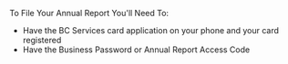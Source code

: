 To File Your Annual Report You'll Need To:

- Have the BC Services card application on your phone and your card registered
- Have the Business Password or Annual Report Access Code